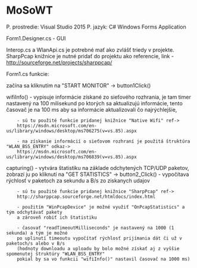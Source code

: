 # MoSoWT

P. prostredie: Visual Studio 2015 P. jazyk: C# Windows Forms Application

Form1.Designer.cs - GUI

Interop.cs a WlanApi.cs je potrebné mať ako zvlášť triedy v projekte.
SharpPcap knižnice je nutné pridať do projektu ako referencie, link - http://sourceforge.net/projects/sharppcap/

Form1.cs funkcie:

začína sa kliknutím na "START MONITOR" -> button1Click()

wifiInfo() - vypisuje informácie získané zo sieťového rozhrania, je tam timer nastavený na 100 milisekund po ktorých sa aktualizujú informácie, tento časovač je na 100 ms aby sa informácie aktualizovali čo najrýchlejšie,

        - sú tu použité funkcie pridanej knižnice "Native Wifi" ref->
        https://msdn.microsoft.com/en-us/library/windows/desktop/ms706275(v=vs.85).aspx

        - na získanie informácií o sieťovom rozhraní je použitá štruktúra "WLAN_BSS_ENTRY" odkaz->
        https://msdn.microsoft.com/en-us/library/windows/desktop/ms706839(v=vs.85).aspx
capturing() - vytvára štatistiku na základe odchytených TCP/UDP paketov, zobrazí ju po kliknutí na "GET STATISTICS" -> button2_Click() - vypočítava rýchlosť v paketoch za sekundu a B/s zo ziskanych udajov

        - sú tu použité funkcie pridanej knižnice "SharpPcap" ref->
        http://sharppcap.sourceforge.net/htmldocs/index.html

        - použitím "WinPcapDevice" je možné využiť "OnPcapStatistics" a tým odchytávať pakety 
        a zároveň robiť ich štatistiku

        - časovať "readTimeoutMilliseconds" je nastavený na 1000 (1 sekunda) a tým je možné 
        po uplinutí timeoutu vypočítať rýchlosť prijímania dát či už v paketoch/s alebo v B/s
        (hodnoty downloadu a uploadu by bolo možné získať aj z vyššie spomenutej štruktúry "WLAN_BSS_ENTRY" 
        pokial by sa vo funkcii "wifiInfo()" nastavil časovač na 1000 ms)
